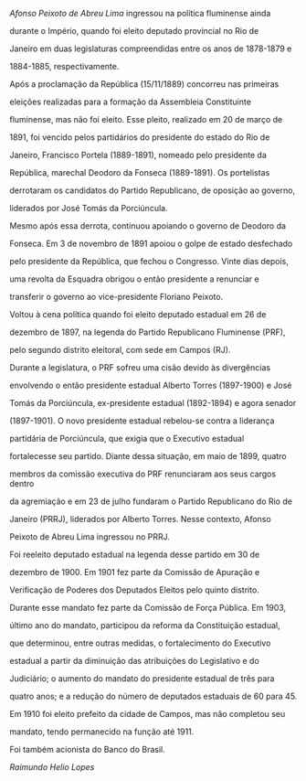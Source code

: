 

*Afonso Peixoto de Abreu Lima* ingressou na política fluminense ainda

durante o Império, quando foi eleito deputado provincial no Rio de

Janeiro em duas legislaturas compreendidas entre os anos de 1878-1879 e

1884-1885, respectivamente.



Após a proclamação da República (15/11/1889) concorreu nas primeiras

eleições realizadas para a formação da Assembleia Constituinte

fluminense, mas não foi eleito. Esse pleito, realizado em 20 de março de

1891, foi vencido pelos partidários do presidente do estado do Rio de

Janeiro, Francisco Portela (1889-1891), nomeado pelo presidente da

República, marechal Deodoro da Fonseca (1889-1891). Os portelistas

derrotaram os candidatos do Partido Republicano, de oposição ao governo,

liderados por José Tomás da Porciúncula.



Mesmo após essa derrota, continuou apoiando o governo de Deodoro da

Fonseca. Em 3 de novembro de 1891 apoiou o golpe de estado desfechado

pelo presidente da República, que fechou o Congresso. Vinte dias depois,

uma revolta da Esquadra obrigou o então presidente a renunciar e

transferir o governo ao vice-presidente Floriano Peixoto.



Voltou à cena política quando foi eleito deputado estadual em 26 de

dezembro de 1897, na legenda do Partido Republicano Fluminense (PRF),

pelo segundo distrito eleitoral, com sede em Campos (RJ).



Durante a legislatura, o PRF sofreu uma cisão devido às divergências

envolvendo o então presidente estadual Alberto Torres (1897-1900) e José

Tomás da Porciúncula, ex-presidente estadual (1892-1894) e agora senador

(1897-1901). O novo presidente estadual rebelou-se contra a liderança

partidária de Porciúncula, que exigia que o Executivo estadual

fortalecesse seu partido. Diante dessa situação, em maio de 1899, quatro

membros da comissão executiva do PRF renunciaram aos seus cargos dentro

da agremiação e em 23 de julho fundaram o Partido Republicano do Rio de

Janeiro (PRRJ), liderados por Alberto Torres. Nesse contexto, Afonso

Peixoto de Abreu Lima ingressou no PRRJ.



Foi reeleito deputado estadual na legenda desse partido em 30 de

dezembro de 1900. Em 1901 fez parte da Comissão de Apuração e

Verificação de Poderes dos Deputados Eleitos pelo quinto distrito.

Durante esse mandato fez parte da Comissão de Força Pública. Em 1903,

último ano do mandato, participou da reforma da Constituição estadual,

que determinou, entre outras medidas, o fortalecimento do Executivo

estadual a partir da diminuição das atribuições do Legislativo e do

Judiciário; o aumento do mandato do presidente estadual de três para

quatro anos; e a redução do número de deputados estaduais de 60 para 45.



Em 1910 foi eleito prefeito da cidade de Campos, mas não completou seu

mandato, tendo permanecido na função até 1911.



Foi também acionista do Banco do Brasil.



*Raimundo Helio Lopes*



